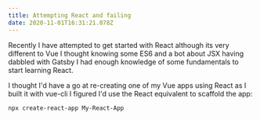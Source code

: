 ```yaml
---
title: Attempting React and failing
date: 2020-11-01T16:31:21.078Z
---
```

Recently I have attempted to get started with React although its very different to Vue I thought knowing some ES6 and a bot about JSX having dabbled with Gatsby I had enough knowledge of some fundamentals to start learning React. 

I thought I'd have a go at re-creating one of my Vue apps using React as I built it with vue-cli I figured I'd use the React equivalent to scaffold the app:

`npx create-react-app My-React-App`